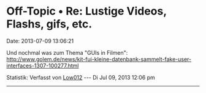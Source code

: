 Off-Topic • Re: Lustige Videos, Flashs, gifs, etc.
==================================================

Date: 2013-07-09 13:06:21

Und nochmal was zum Thema \"GUIs in Filmen\":
<http://www.golem.de/news/kit-fui-kleine-datenbank-sammelt-fake-user-interfaces-1307-100277.html>

Statistik: Verfasst von
[Low012](http://forum.yacy-websuche.de/memberlist.php?mode=viewprofile&u=62)
--- Di Jul 09, 2013 12:06 pm

------------------------------------------------------------------------
